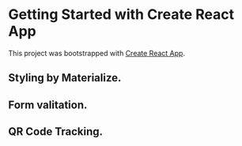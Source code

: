 # Getting Started with Create React App

This project was bootstrapped with [Create React App](https://github.com/facebook/create-react-app).

## Styling by Materialize.

## Form valitation.

## QR Code Tracking.





